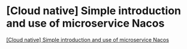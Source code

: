# [Cloud native] Simple introduction and use of microservice Nacos
[[Cloud native] Simple introduction and use of microservice Nacos](https://aiwithcloud.com/2022/09/15/cloud_native_simple_introduction_and_use_of_microservice_nacos/)